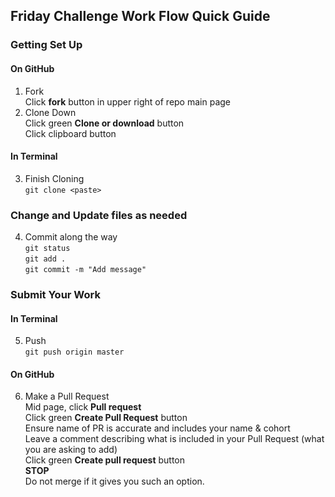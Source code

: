 ## Friday Challenge Work Flow Quick Guide 

### Getting Set Up  
#### On GitHub
1) Fork   
  Click **fork** button in upper right of repo main page  
2) Clone Down   
  Click green **Clone or download** button  
  Click clipboard button   
#### In Terminal  
3) Finish Cloning     
  `git clone <paste>`   
  
###  Change and Update files as needed
4) Commit along the way  
  `git status`  
  `git add .`  
  `git commit -m "Add message"`

### Submit Your Work
#### In Terminal  
5) Push  
  `git push origin master`  
#### On GitHub  
6) Make a Pull Request  
  Mid page, click **Pull request**  
  Click green **Create Pull Request** button  
  Ensure name of PR is accurate and includes your name & cohort  
  Leave a comment describing what is included in your Pull Request (what you are asking to add)  
  Click green **Create pull request** button  
**STOP**  
Do not merge if it gives you such an option. 
